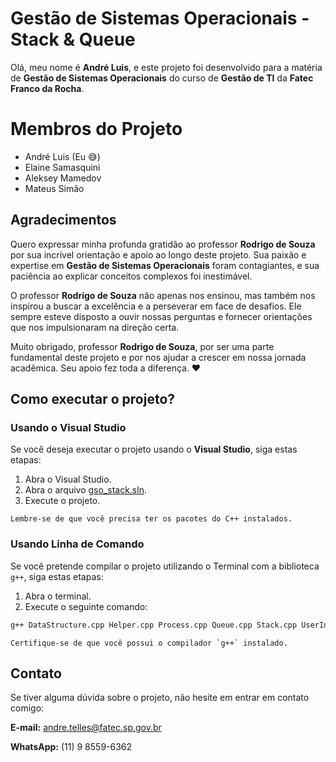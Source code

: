 # Gestão de Sistemas Operacionais - Stack & Queue

Olá, meu nome é **André Luis**, e este projeto foi desenvolvido para a matéria de **Gestão de Sistemas Operacionais** do curso de **Gestão de TI** da **Fatec Franco da Rocha**.


# Membros do Projeto

- André Luis (Eu 😅)
- Elaine Samasquini
- Aleksey Mamedov
- Mateus Simão

## Agradecimentos

Quero expressar minha profunda gratidão ao professor **Rodrigo de Souza** por sua incrível orientação e apoio ao longo deste projeto. Sua paixão e expertise em **Gestão de Sistemas Operacionais** foram contagiantes, e sua paciência ao explicar conceitos complexos foi inestimável.

O professor **Rodrigo de Souza** não apenas nos ensinou, mas também nos inspirou a buscar a excelência e a perseverar em face de desafios. Ele sempre esteve disposto a ouvir nossas perguntas e fornecer orientações que nos impulsionaram na direção certa.

Muito obrigado, professor **Rodrigo de Souza**, por ser uma parte fundamental deste projeto e por nos ajudar a crescer em nossa jornada acadêmica. Seu apoio fez toda a diferença. ❤️


## Como executar o projeto?

### Usando o Visual Studio

Se você deseja executar o projeto usando o **Visual Studio**, siga estas etapas:

1. Abra o Visual Studio. 
2. Abra o arquivo [gso_stack.sln](https://github.com/DecolipAkira/gso_stack_queue/blob/master/gso_stack.sln).
3. Execute o projeto.

```Lembre-se de que você precisa ter os pacotes do C++ instalados.```

### Usando Linha de Comando


Se você pretende compilar o projeto utilizando o Terminal com a biblioteca `g++`, siga estas etapas:

1. Abra o terminal.
2. Execute o seguinte comando: 

```bash
g++ DataStructure.cpp Helper.cpp Process.cpp Queue.cpp Stack.cpp UserInterface.cpp main.cpp -o gso_stack
```

```Certifique-se de que você possui o compilador `g++` instalado.```

## Contato

Se tiver alguma dúvida sobre o projeto, não hesite em entrar em contato comigo:

**E-mail:** andre.telles@fatec.sp.gov.br

**WhatsApp:** (11) 9 8559-6362